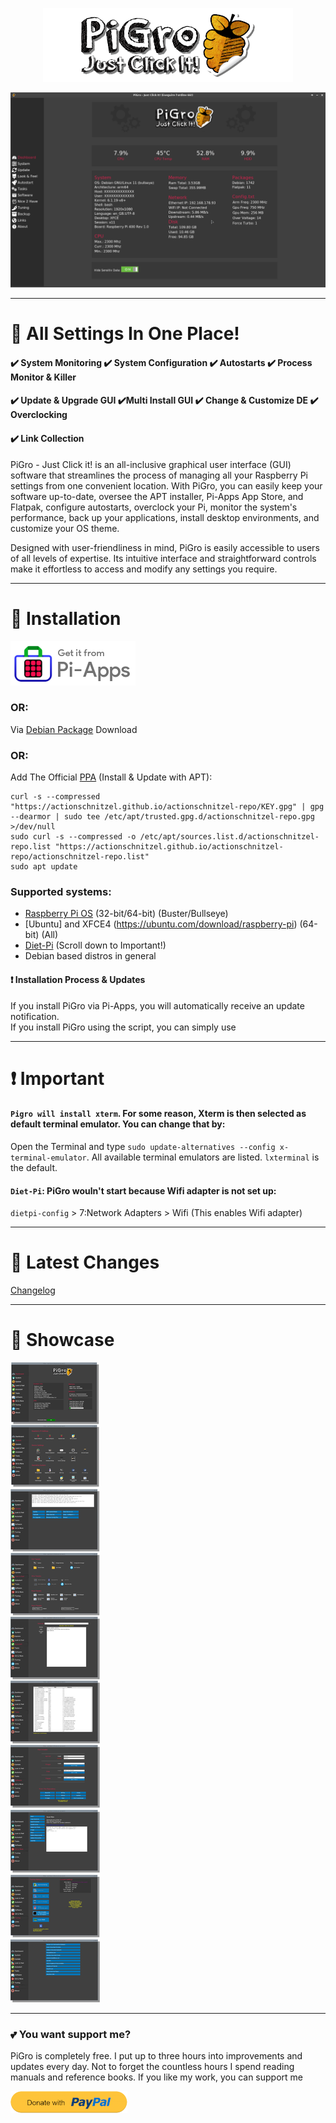 <p align="center">
    <a href="https://github.com/actionschnitzel/PiGro-Aid-/tree/main">
        <img src="https://github.com/actionschnitzel/tingsandstuff/blob/main/9/proglogo.png" alt="PiGro logo">
    </a>
</p>

![HEADER2](https://github.com/actionschnitzel/tingsandstuff/blob/main/23_02/23_02_header.png?raw=true)

---

# :bento: All Settings In One Place!

#### :heavy_check_mark: System Monitoring :heavy_check_mark: System Configuration :heavy_check_mark: Autostarts :heavy_check_mark: Process Monitor & Killer

#### :heavy_check_mark: Update & Upgrade GUI :heavy_check_mark:Multi Install GUI :heavy_check_mark: Change & Customize DE :heavy_check_mark: Overclocking

#### :heavy_check_mark: Link Collection

PiGro - Just Click it! is an all-inclusive graphical user interface (GUI) software that streamlines the process of managing all your Raspberry Pi settings from one convenient location. With PiGro, you can easily keep your software up-to-date, oversee the APT installer, Pi-Apps App Store, and Flatpak, configure autostarts, overclock your Pi, monitor the system's performance, back up your applications, install desktop environments, and customize your OS theme.

Designed with user-friendliness in mind, PiGro is easily accessible to users of all levels of expertise. Its intuitive interface and straightforward controls make it effortless to access and modify any settings you require.

---

# :floppy_disk: Installation

[![badge](https://github.com/Botspot/pi-apps/blob/master/icons/badge-light.png?raw=true)](https://github.com/Botspot/pi-apps)

### OR:

Via [Debian Package](https://github.com/actionschnitzel/PiGro-Aid-/releases) Download

### OR:

Add The Official [PPA](https://github.com/actionschnitzel/actionschnitzel-repo) (Install & Update with APT):

```
curl -s --compressed "https://actionschnitzel.github.io/actionschnitzel-repo/KEY.gpg" | gpg --dearmor | sudo tee /etc/apt/trusted.gpg.d/actionschnitzel-repo.gpg >/dev/null
sudo curl -s --compressed -o /etc/apt/sources.list.d/actionschnitzel-repo.list "https://actionschnitzel.github.io/actionschnitzel-repo/actionschnitzel-repo.list"
sudo apt update
```

### Supported systems:

- [Raspberry Pi OS](https://www.raspberrypi.com/software/operating-systems/) (32-bit/64-bit) (Buster/Bullseye)
- [Ubuntu] and XFCE4 (https://ubuntu.com/download/raspberry-pi) (64-bit) (All)
- [Diet-Pi](https://dietpi.com/#downloadinfo) (Scroll down to Important!)
- Debian based distros in general

#### :exclamation: Installation Process & Updates

If you install PiGro via Pi-Apps, you will automatically receive an update notification.  
If you install PiGro using the script, you can simply use

---

# :exclamation: Important

#### `Pigro will install xterm`. For some reason, Xterm is then selected as default terminal emulator. You can change that by:

Open the Terminal and type `sudo update-alternatives --config x-terminal-emulator`. All available terminal emulators are listed. `lxterminal` is the default.

#### `Diet-Pi`: PiGro wouln't start because Wifi adapter is not set up:

`dietpi-config` > 7:Network Adapters > Wifi (This enables Wifi adapter)

---

# :hamburger: Latest Changes

[Changelog](https://github.com/actionschnitzel/PiGro-Aid-/wiki/Change-Log)

---

# :doughnut: Showcase

![GUI](https://github.com/actionschnitzel/tingsandstuff/blob/main/9/showcase_9.png)

---

### :two_hearts: You want support me?

PiGro is completely free. I put up to three hours into improvements and updates every day. Not to forget the countless hours I spend reading manuals and reference books. If you like my work, you can support me

[![badge](https://github.com/actionschnitzel/tingsandstuff/blob/main/PayPal_donation.png?raw=true)](https://www.paypal.com/paypalme/actionschnitzel)
